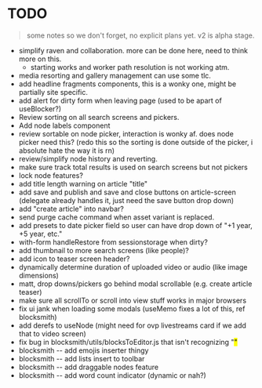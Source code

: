 # TODO

> some notes so we don't forget, no explicit plans yet.  v2 is alpha stage.

* simplify raven and collaboration. more can be done here, need to think more on this.
  * starting works and worker path resolution is not working atm.
* media resorting and gallery management can use some tlc.
* add headline fragments components, this is a wonky one, might be partially site specific.
* add alert for dirty form when leaving page (used to be apart of useBlocker?)
* Review sorting on all search screens and pickers.
* Add node labels component
* review sortable on node picker, interaction is wonky af.  does node picker need this? (redo this so the sorting is done outside of the picker, i absolute hate the way it is rn)
* review/simplify node history and reverting.
* make sure track total results is used on search screens but not pickers
* lock node features?
* add title length warning on article "title"
* add save and publish and save and close buttons on article-screen (delegate already handles it, just need the save button drop down)
* add "create article" into navbar?
* send purge cache command when asset variant is replaced.
* add presets to date picker field so user can have drop down of "+1 year, +5 year, etc."
* with-form handleRestore from sessionstorage when dirty?
* add thumbnail to more search screens (like people)?
* add icon to teaser screen header?
* dynamically determine duration of uploaded video or audio (like image dimensions)
* matt, drop downs/pickers go behind modal scrollable (e.g. create article teaser)
* make sure all scrollTo or scroll into view stuff works in major browsers
* fix ui jank when loading some modals (useMemo fixes a lot of this, ref blocksmith)
* add derefs to useNode (might need for ovp livestreams card if we add that to video screen)
* fix bug in blocksmith/utils/blocksToEditor.js that isn't recognizing "<mark>"
* blocksmith -- add emojis inserter thingy
* blocksmith -- add lists insert to toolbar
* blocksmith -- add draggable nodes feature
* blocksmith -- add word count indicator (dynamic or nah?)
